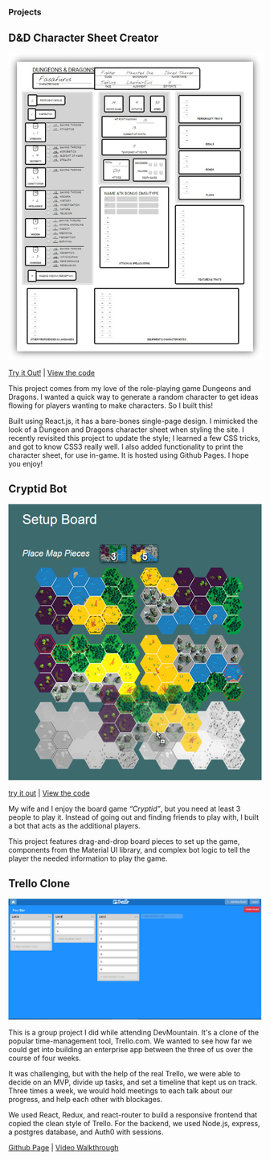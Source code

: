 

### Projects


## D&D Character Sheet Creator
[![dnd](images/dnd-screenshot.jpg)](images/dnd-screenshot.jpg)

[Try it Out!](https://deraj21.github.io/dnd-character-creator/) | 
[View the code](https://github.com/Deraj21/dnd-character-creator/tree/master)

This project comes from my love of the role-playing game Dungeons and Dragons. I wanted a quick way to generate a random character to get ideas flowing for players wanting to make characters. So I built this!

Built using React.js, it has a bare-bones single-page design. I mimicked the look of a Dungeon and Dragons character sheet when styling the site. I recently revisited this project to update the style; I learned a few CSS tricks, and got to know CSS3 really well. I also added functionality to print the character sheet, for use in-game. It is hosted using Github Pages. I hope you enjoy!



## Cryptid Bot
[![cryptid](images/cryptid-setup-2.png)](images/cryptid-setup-2.png)

[try it out](https://deraj21.github.io/cryptid-bot/) | 
[View the code](https://github.com/Deraj21/cryptid-bot)

My wife and I enjoy the board game *“Cryptid”*, but you need at least 3 people to play it. Instead of going out and finding friends to play with, I built a bot that acts as the additional players.

This project features drag-and-drop board pieces to set up the game, components from the Material UI library, and complex bot logic to tell the player the needed information to play the game.




## Trello Clone
[![trello-clone](images/trello-board-view.png)](images/trello-board-view.png)


This is a group project I did while attending DevMountain. It's a clone of the popular time-management tool, Trello.com. We wanted to see how far we could get into building an enterprise app between the three of us over the course of four weeks.

It was challenging, but with the help of the real Trello, we were able to decide on an MVP, divide up tasks, and set a timeline that kept us on track. Three times a week, we would hold meetings to each talk about our progress, and help each other with blockages.

We used React, Redux, and react-router to build a responsive frontend that copied the clean style of Trello. For the backend, we used Node.js, express, a postgres database, and Auth0 with sessions.

[Github Page](https://github.com/Deraj21/trello-clone) | 
[Video Walkthrough](https://www.youtube.com/watch?v=VcydlEE5qvs&feature=youtu.be)